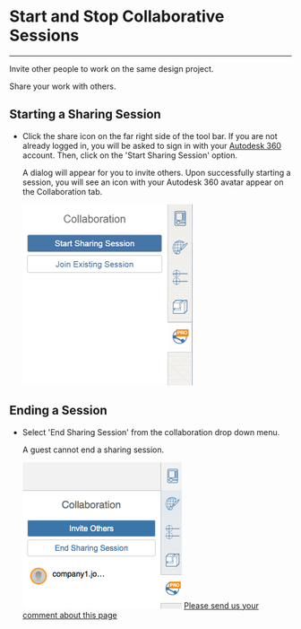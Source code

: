 # Start and Stop Collaborative Sessions

----

Invite other people to work on the same design project.

Share your work with others.

## Starting a Sharing Session

* Click the share icon on the far right side of the tool bar. If you are not already logged in, you will be asked to sign in with your [Autodesk 360](https://360.autodesk.com) account. Then, click on the 'Start Sharing Session' option. 
    
    A dialog will appear for you to invite others. Upon successfully starting a session, you will see an icon with your Autodesk 360 avatar appear on the Collaboration tab.
    
    ![](Images/GUID-40867A15-1DBD-44E0-A879-55DF1F922400-low.png)

## Ending a Session

* Select 'End Sharing Session' from the collaboration drop down menu. 
    
    A guest cannot end a sharing session.
    
    ![](Images/GUID-EF2ADF33-36F3-453C-924E-AB787C0349F0-low.png)
[Please send us your comment about this page](#)